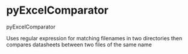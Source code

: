 # pyExcelComparator
pyExcelComparator

Uses regular expression for matching filenames in two directories then compares datasheets between two files of the same name
